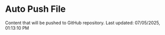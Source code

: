 # Auto Push File

Content that will be pushed to GitHub repository.
Last updated: 07/05/2025, 01:13:10 PM
